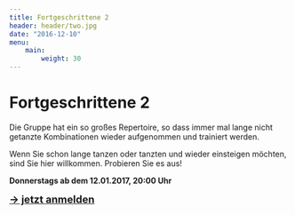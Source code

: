 ```yaml
---
title: Fortgeschrittene 2
header: header/two.jpg
date: "2016-12-10"
menu: 
    main:
        weight: 30
---
```


# Fortgeschrittene 2

Die Gruppe hat ein so großes Repertoire, so dass immer mal lange nicht getanzte Kombinationen wieder aufgenommen und trainiert werden.

Wenn Sie schon lange tanzen oder tanzten und wieder einsteigen möchten, sind Sie hier willkommen.
Probieren Sie es aus!

**Donnerstags ab dem 12.01.2017, 20:00 Uhr**

<span style="font-size: 1.3em;">**[-> jetzt anmelden](kontakt)**</span>
